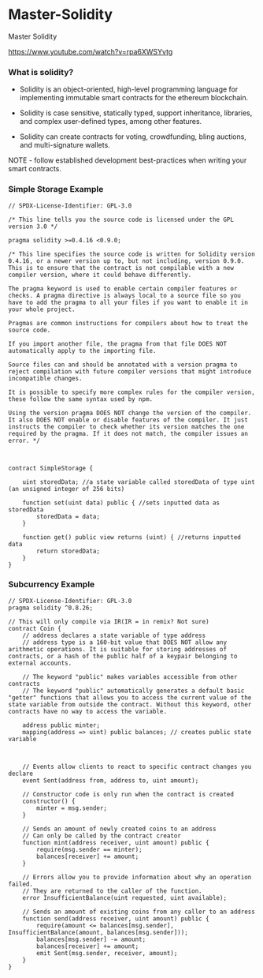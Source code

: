 # Master-Solidity

Master Solidity

https://www.youtube.com/watch?v=rpa6XWSYvtg


### What is solidity?

* Solidity is an object-oriented, high-level programming language for implementing immutable smart contracts for the ethereum blockchain.

* Solidity is case sensitive, statically typed, support inheritance, libraries, and complex user-defined types, among other features.

* Solidity can create contracts for voting, crowdfunding, bling auctions, and multi-signature wallets.

NOTE - follow established development best-practices when writing your smart contracts.

### Simple Storage Example

```solidity
// SPDX-License-Identifier: GPL-3.0

/* This line tells you the source code is licensed under the GPL version 3.0 */

pragma solidity >=0.4.16 <0.9.0;

/* This line specifies the source code is written for Solidity version 0.4.16, or a newer version up to, but not including, version 0.9.0. This is to ensure that the contract is not compilable with a new compiler version, where it could behave differently. 

The pragma keyword is used to enable certain compiler features or checks. A pragma directive is always local to a source file so you have to add the pragma to all your files if you want to enable it in your whole project. 

Pragmas are common instructions for compilers about how to treat the source code.

If you import another file, the pragma from that file DOES NOT automatically apply to the importing file. 

Source files can and should be annotated with a version pragma to reject compilation with future compiler versions that might introduce incompatible changes. 

It is possible to specify more complex rules for the compiler version, these follow the same syntax used by npm.

Using the version pragma DOES NOT change the version of the compiler. It also DOES NOT enable or disable features of the compiler. It just instructs the compiler to check whether its version matches the one required by the pragma. If it does not match, the compiler issues an error. */



contract SimpleStorage {

    uint storedData; //a state variable called storedData of type uint (an unsigned integer of 256 bits)

    function set(uint data) public { //sets inputted data as storedData
        storedData = data;
    }

    function get() public view returns (uint) { //returns inputted data 
        return storedData;
    }
}
```

### Subcurrency Example

```solidity
// SPDX-License-Identifier: GPL-3.0
pragma solidity ^0.8.26;

// This will only compile via IR(IR = in remix? Not sure)
contract Coin {
    // address declares a state variable of type address
    // address type is a 160-bit value that DOES NOT allow any arithmetic operations. It is suitable for storing addresses of contracts, or a hash of the public half of a keypair belonging to external accounts.

    // The keyword "public" makes variables accessible from other contracts
    // The keyword "public" automatically generates a default basic "getter" functions that allows you to access the current value of the state variable from outside the contract. Without this keyword, other contracts have no way to access the variable. 

    address public minter; 
    mapping(address => uint) public balances; // creates public state variable



    // Events allow clients to react to specific contract changes you declare
    event Sent(address from, address to, uint amount);

    // Constructor code is only run when the contract is created
    constructor() {
        minter = msg.sender;
    }

    // Sends an amount of newly created coins to an address
    // Can only be called by the contract creator
    function mint(address receiver, uint amount) public {
        require(msg.sender == minter);
        balances[receiver] += amount;
    }

    // Errors allow you to provide information about why an operation failed.
    // They are returned to the caller of the function.
    error InsufficientBalance(uint requested, uint available);

    // Sends an amount of existing coins from any caller to an address
    function send(address receiver, uint amount) public {
        require(amount <= balances[msg.sender], InsufficientBalance(amount, balances[msg.sender]));
        balances[msg.sender] -= amount;
        balances[receiver] += amount;
        emit Sent(msg.sender, receiver, amount);
    }
}
```